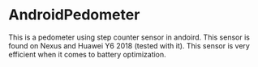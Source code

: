 # AndroidPedometer

This is a pedometer using step counter sensor in andoird. This sensor is found on Nexus and Huawei Y6 2018 (tested with it). This sensor is very efficient when it comes to battery optimization.
